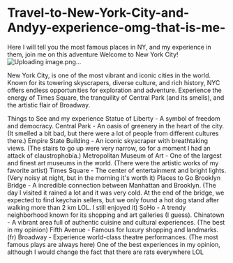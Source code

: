 # Travel-to-New-York-City-and-Andyy-experience-omg-that-is-me-
Here I will tell you the most famous places in NY, and my experience in them, join me on this adventure
Welcome to New York City!
![Uploading image.png…]()

New York City, is one of the most vibrant and iconic cities in the world. Known for its towering skyscrapers, diverse culture, and rich history, NYC offers endless opportunities for exploration and adventure. Experience the energy of Times Square, the tranquility of Central Park (and its smells), and the artistic flair of Broadway.

Things to See and my experience
Statue of Liberty - A symbol of freedom and democracy.
Central Park - An oasis of greenery in the heart of the city. (It smelled a bit bad, but there were a lot of people from different cultures there.)
Empire State Building - An iconic skyscraper with breathtaking views. (The stairs to go up were very narrow, so for a moment I had an attack of claustrophobia.)
Metropolitan Museum of Art - One of the largest and finest art museums in the world. (There were the artistic works of my favorite artist)
Times Square - The center of entertainment and bright lights. (Very noisy at night, but in the morning it's worth it)
Places to Go
Brooklyn Bridge - A incredible connection between Manhattan and Brooklyn. (The day I visited it rained a lot and it was very cold. At the end of the bridge, we expected to find keychain sellers, but we only found a hot dog stand after walking more than 2 km LOL. I still enjoyed it)
SoHo - A trendy neighborhood known for its shopping and art galleries (I guess).
Chinatown - A vibrant area full of authentic cuisine and cultural experiences. (The best in my opinion)
Fifth Avenue - Famous for luxury shopping and landmarks. (fr)
Broadway - Experience world-class theatre performances. (The most famous plays are always here)
One of the best experiences in my opinion, although I would change the fact that there are rats everywhere LOL
